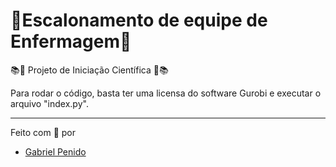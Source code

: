 # 🏥Escalonamento de equipe de Enfermagem🏥
📚📖 Projeto de Iniciação Científica 📖📚

Para rodar o código, basta ter uma licensa do software Gurobi e executar o arquivo "index.py".


---

Feito com 💜 por
- [Gabriel Penido](https://github.com/LePenidon)

